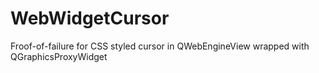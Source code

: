 # WebWidgetCursor
Froof-of-failure for CSS styled cursor in QWebEngineView wrapped with QGraphicsProxyWidget
